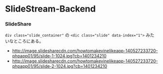 # SlideStream-Backend

### SlideShare

`div class="slide_container"` の `<dic class="slide" data-index="1">` みたいなところにある。

* http://image.slidesharecdn.com/howtomakevinelikeapp-140527233720-phpapp01/95/slide-1-1024.jpg?cb=1401234210
* http://image.slidesharecdn.com/howtomakevinelikeapp-140527233720-phpapp01/95/slide-2-1024.jpg?cb=1401234210
